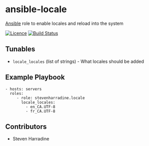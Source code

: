 # ansible-locale
[Ansible](http://www.ansible.com/) role to enable locales and reload into the system

[![Licence](https://img.shields.io/badge/Licence-ISC-blue.svg)](https://opensource.org/licenses/ISC)
[![Build Status](https://travis-ci.org/stevenharradine/ansible-locale.png)](https://travis-ci.org/stevenharradine/ansible-locale)

Tunables
--------
* `locale_locales` (list of strings) - What locales should be added


Example Playbook
----------------
    - hosts: servers
      roles:
         - role: stevenharradine.locale
           locale_locales:
             - en_CA.UTF-8
             - fr_CA.UTF-8

Contributors
------------
* Steven Harradine
